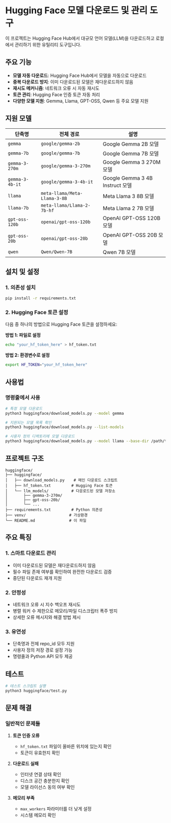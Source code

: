 # Hugging Face 모델 다운로드 및 관리 도구

이 프로젝트는 Hugging Face Hub에서 대규모 언어 모델(LLM)을 다운로드하고 로컬에서 관리하기 위한 유틸리티 도구입니다.

## 주요 기능

- **모델 자동 다운로드**: Hugging Face Hub에서 모델을 자동으로 다운로드
- **중복 다운로드 방지**: 이미 다운로드된 모델은 재다운로드하지 않음
- **재시도 메커니즘**: 네트워크 오류 시 자동 재시도
- **토큰 관리**: Hugging Face 인증 토큰 자동 처리
- **다양한 모델 지원**: Gemma, Llama, GPT-OSS, Qwen 등 주요 모델 지원

## 지원 모델

| 단축명 | 전체 경로 | 설명 |
|--------|-----------|------|
| `gemma` | `google/gemma-2b` | Google Gemma 2B 모델 |
| `gemma-7b` | `google/gemma-7b` | Google Gemma 7B 모델 |
| `gemma-3-270m` | `google/gemma-3-270m` | Google Gemma 3 270M 모델 |
| `gemma-3-4b-it` | `google/gemma-3-4b-it` | Google Gemma 3 4B Instruct 모델 |
| `llama` | `meta-llama/Meta-Llama-3-8B` | Meta Llama 3 8B 모델 |
| `llama-7b` | `meta-llama/Llama-2-7b-hf` | Meta Llama 2 7B 모델 |
| `gpt-oss-120b` | `openai/gpt-oss-120b` | OpenAI GPT-OSS 120B 모델 |
| `gpt-oss-20b` | `openai/gpt-oss-20b` | OpenAI GPT-OSS 20B 모델 |
| `qwen` | `Qwen/Qwen-7B` | Qwen 7B 모델 |

## 설치 및 설정

### 1. 의존성 설치

```bash
pip install -r requirements.txt
```

### 2. Hugging Face 토큰 설정

다음 중 하나의 방법으로 Hugging Face 토큰을 설정하세요:

**방법 1: 파일로 설정**
```bash
echo "your_hf_token_here" > hf_token.txt
```

**방법 2: 환경변수로 설정**
```bash
export HF_TOKEN="your_hf_token_here"
```

## 사용법

### 명령줄에서 사용

```bash
# 특정 모델 다운로드
python3 huggingface/download_models.py --model gemma

# 지원되는 모델 목록 확인
python3 huggingface/download_models.py --list-models

# 사용자 정의 디렉토리에 모델 다운로드
python3 huggingface/download_models.py --model llama --base-dir /path/to/custom/dir
```

## 프로젝트 구조

```
huggingface/
├── huggingface/
│   ├── download_models.py    # 메인 다운로드 스크립트
│   ├── hf_token.txt         # Hugging Face 토큰
│   └── llm_models/          # 다운로드된 모델 저장소
│       ├── gemma-3-270m/
│       ├── gpt-oss-20b/
│       └── ...
├── requirements.txt         # Python 의존성
├── venv/                   # 가상환경
└── README.md               # 이 파일
```

## 주요 특징

### 1. 스마트 다운로드 관리
- 이미 다운로드된 모델은 재다운로드하지 않음
- 필수 파일 존재 여부를 확인하여 완전한 다운로드 검증
- 중단된 다운로드 재개 지원

### 2. 안정성
- 네트워크 오류 시 지수 백오프 재시도
- 병렬 워커 수 제한으로 메모리/파일 디스크립터 폭주 방지
- 상세한 오류 메시지와 해결 방법 제시

### 3. 유연성
- 단축명과 전체 repo_id 모두 지원
- 사용자 정의 저장 경로 설정 가능
- 명령줄과 Python API 모두 제공

## 테스트

```bash
# 테스트 스크립트 실행
python3 huggingface/test.py
```

## 문제 해결

### 일반적인 문제들

1. **토큰 인증 오류**
   - `hf_token.txt` 파일이 올바른 위치에 있는지 확인
   - 토큰이 유효한지 확인

2. **다운로드 실패**
   - 인터넷 연결 상태 확인
   - 디스크 공간 충분한지 확인
   - 모델 라이선스 동의 여부 확인

3. **메모리 부족**
   - `max_workers` 파라미터를 더 낮게 설정
   - 시스템 메모리 확인